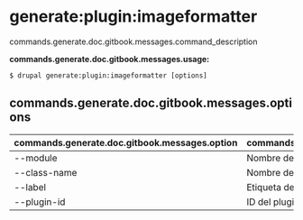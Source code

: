 # generate:plugin:imageformatter
commands.generate.doc.gitbook.messages.command_description

**commands.generate.doc.gitbook.messages.usage:**
```
$ drupal generate:plugin:imageformatter [options] 
```

## commands.generate.doc.gitbook.messages.options
commands.generate.doc.gitbook.messages.option | commands.generate.doc.gitbook.messages.details
-------|-------------
--module | Nombre del módulo.
--class-name | Nombre de clase del plugin
--label | Etiqueta del plugin
--plugin-id | ID del plugin
